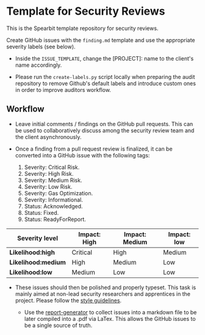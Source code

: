 # Template for Security Reviews

This is the Spearbit template repository for security reviews.

Create GitHub issues with the `finding.md` template and use the appropriate severity labels (see below).

- Inside the `ISSUE_TEMPLATE`, change the [PROJECT]: name to the client's name accordingly. 

- Please run the `create-labels.py` script locally when preparing the audit repository to remove Github's default labels and introduce custom ones in order to improve auditors workflow.

## Workflow

- Leave initial comments / findings on the GitHub pull requests. This can be used to collaboratively
  discuss among the security review team and the client asynchronously.

- Once a finding from a pull request review is finalized, it can be converted into a GitHub issue with the following tags:

  1. Severity: Critical Risk.
  2. Severity: High Risk.
  3. Severity: Medium Risk.
  4. Severity: Low Risk.
  5. Severity: Gas Optimization.
  6. Severity: Informational.
  7. Status: Acknowledged.
  8. Status: Fixed.
  9. Status: ReadyForReport.

| Severity level        | Impact: High | Impact: Medium | Impact: low |
| --------------------- | ------------ | -------------- | ----------- |
| **Likelihood:high**   | Critical     | High           | Medium      |
| **Likelihood:medium** | High         | Medium         | Low         |
| **Likelihood:low**    | Medium       | Low            | Low         |

- These issues should then be polished and properly typeset. This task is mainly aimed at non-lead security researchers and apprentices in the project. Please follow the [style guidelines](https://hackmd.io/@spearbit/S1T63tOqt).

  - Use the [report-generator](https://github.com/spearbit-audits/report-generator-template_v.2) to collect issues into a markdown file to be later compiled into a .pdf via LaTex. This allows the GitHub issues to be a single source of truth.
